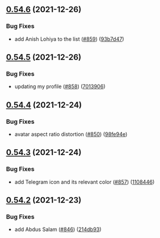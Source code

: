 ## [0.54.6](https://github.com/EddieHubCommunity/LinkFree/compare/v0.54.5...v0.54.6) (2021-12-26)


### Bug Fixes

* add Anish Lohiya to the list ([#859](https://github.com/EddieHubCommunity/LinkFree/issues/859)) ([93b7d47](https://github.com/EddieHubCommunity/LinkFree/commit/93b7d47e02e6bc3a427e1b2bd18cfbc03ceed036))



## [0.54.5](https://github.com/EddieHubCommunity/LinkFree/compare/v0.54.4...v0.54.5) (2021-12-26)


### Bug Fixes

* updating my profile ([#858](https://github.com/EddieHubCommunity/LinkFree/issues/858)) ([7013906](https://github.com/EddieHubCommunity/LinkFree/commit/701390617afb1a95366b189635e86d1d228f47c6))



## [0.54.4](https://github.com/EddieHubCommunity/LinkFree/compare/v0.54.3...v0.54.4) (2021-12-24)


### Bug Fixes

* avatar aspect ratio distortion ([#850](https://github.com/EddieHubCommunity/LinkFree/issues/850)) ([98fe94e](https://github.com/EddieHubCommunity/LinkFree/commit/98fe94ecacc95e0188c861e3c801c1df88e2f8a8))



## [0.54.3](https://github.com/EddieHubCommunity/LinkFree/compare/v0.54.2...v0.54.3) (2021-12-24)


### Bug Fixes

* add Telegram icon and its relevant color ([#857](https://github.com/EddieHubCommunity/LinkFree/issues/857)) ([1108446](https://github.com/EddieHubCommunity/LinkFree/commit/1108446106b6dcbec39fb173a26c268d554e08fe))



## [0.54.2](https://github.com/EddieHubCommunity/LinkFree/compare/v0.54.1...v0.54.2) (2021-12-23)


### Bug Fixes

* add Abdus Salam ([#846](https://github.com/EddieHubCommunity/LinkFree/issues/846)) ([214db93](https://github.com/EddieHubCommunity/LinkFree/commit/214db9358f45ba038446b7e6a357c20efae73a6b))



